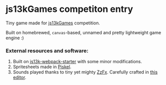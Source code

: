 # js13kGames competiton entry

Tiny game made for [js13kGames](https://js13kgames.com/) competition.

Built on homebrewed, `canvas`-based, unnamed and pretty lightweight game engine :)

### External resources and software:

1. Built on [js13k-webpack-starter](https://github.com/sz-piotr/js13k-webpack-starter) with some minor modifications.
2. Spritesheets made in [Piskel](https://www.piskelapp.com/).
3. Sounds played thanks to tiny yet mighty [ZzFx](https://github.com/KilledByAPixel/ZzFX). Carefully crafted in [this editor](https://killedbyapixel.github.io/ZzFX/).
